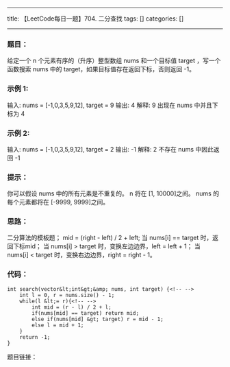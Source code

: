
--- 
title:  【LeetCode每日一题】704. 二分查找 
tags: []
categories: [] 

---
### 题目：

给定一个 n 个元素有序的（升序）整型数组 nums 和一个目标值 target ，写一个函数搜索 nums 中的 target，如果目标值存在返回下标，否则返回 -1。

### 示例 1:

输入: nums = [-1,0,3,5,9,12], target = 9 输出: 4 解释: 9 出现在 nums 中并且下标为 4

### 示例 2:

输入: nums = [-1,0,3,5,9,12], target = 2 输出: -1 解释: 2 不存在 nums 中因此返回 -1

### 提示：

你可以假设 nums 中的所有元素是不重复的。 n 将在 [1, 10000]之间。 nums 的每个元素都将在 [-9999, 9999]之间。

### 思路：

二分算法的模板题； mid = (right - left) / 2 + left; 当 nums[i] == target 时，返回下标mid； 当 nums[i] &gt; target 时，变换左边边界，left = left + 1； 当 nums[i] &lt; target 时，变换右边边界，right = right - 1。

### 代码：

```
int search(vector&lt;int&gt;&amp; nums, int target) {<!-- -->
	int l = 0, r = nums.size() - 1;
	while(l &lt;= r){<!-- -->
		int mid = (r - l) / 2 + l; 
		if(nums[mid] == target) return mid;
		else if(nums[mid] &gt; target) r = mid - 1;
		else l = mid + 1;
	}
	return -1;
}

```

题目链接：
